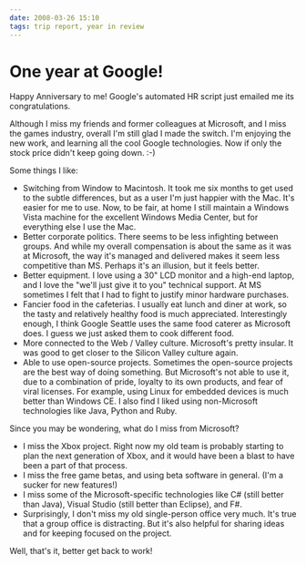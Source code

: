 ```yaml
---
date: 2008-03-26 15:10
tags: trip report, year in review
---
```


# One year at Google!

Happy Anniversary to me! Google's automated HR script just emailed me its
congratulations.

Although I miss my friends and former colleagues at
Microsoft, and I miss the games industry, overall I'm still glad I made the
switch. I'm enjoying the new work, and learning all the cool Google
technologies. Now if only the stock price didn't keep going down. :-)

Some things I like:

* Switching from Window to Macintosh. It took me six months to get used to the subtle differences, but as a user I'm just happier with the Mac. It's easier for me to use. Now, to be fair, at home I still maintain a Windows Vista machine for the excellent Windows Media Center, but for everything else I use the Mac.
* Better corporate politics. There seems to be less infighting between groups. And while my overall compensation is about the same as it was at Microsoft, the way it's managed and delivered makes it seem less competitive than MS. Perhaps it's an illusion, but it feels better.
* Better equipment. I love using a 30" LCD monitor and a high-end laptop, and I love the "we'll just give it to you" technical support. At MS sometimes I felt that I had to fight to justify minor hardware purchases.
* Fancier food in the cafeterias. I usually eat lunch and diner at work, so the tasty and relatively healthy food is much appreciated. Interestingly enough, I think Google Seattle uses the same food caterer as Microsoft does. I guess we just asked them to cook different food.
* More connected to the Web / Valley culture. Microsoft's pretty insular. It was good to get closer to the Silicon Valley culture again.
* Able to use open-source projects. Sometimes the open-source projects are the best way of doing something. But Microsoft's not able to use it, due to a combination of pride, loyalty to its own products, and fear of viral licenses. For example, using Linux for embedded devices is much better than Windows CE. I also find I liked using non-Microsoft technologies like Java, Python and Ruby.

Since you may be wondering, what do I miss from Microsoft?

* I miss the Xbox project. Right now my old team is probably starting to plan the next generation of Xbox, and it would have been a blast to have been a part of that process.
* I miss the free game betas, and using beta software in general. (I'm a sucker for new features!)
* I miss some of the Microsoft-specific technologies like C# (still better than Java), Visual Studio (still better than Eclipse), and F#.
* Surprisingly, I don't miss my old single-person office very much. It's true that a group office is distracting. But it's also helpful for sharing ideas and for keeping focused on the project.

Well, that's it, better get back to work!
